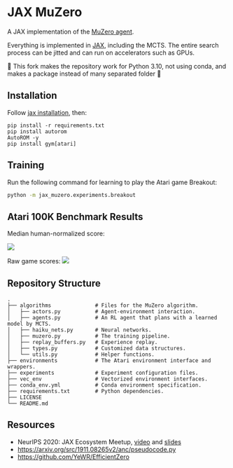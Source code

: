 # JAX MuZero
A JAX implementation of the [MuZero agent](https://www.nature.com/articles/s41586-020-03051-4.pdf).

Everything is implemented in [JAX](https://github.com/google/jax), including the MCTS. The entire search process can be jitted and can run on accelerators such as GPUs.

🚨 This fork makes the repository work for Python 3.10, not using conda, and makes a package instead of many separated folder 🚨

## Installation
Follow [jax installation](https://github.com/google/jax/#installation), then: 
```shell
pip install -r requirements.txt
pip install autorom
AutoROM -y
pip install gym[atari]
```


## Training
Run the following command for learning to play the Atari game Breakout:
```bash
python -m jax_muzero.experiments.breakout
```


## Atari 100K Benchmark Results
Median human-normalized score:

![](https://github.com/Hwhitetooth/jax_muzero/blob/main/images/atari26_median_human.png)

Raw game scores:
![](https://github.com/Hwhitetooth/jax_muzero/blob/main/images/atari26_score.png)


## Repository Structure
```
.
├── algorithms              # Files for the MuZero algorithm.
│   ├── actors.py           # Agent-environment interaction.
│   ├── agents.py           # An RL agent that plans with a learned model by MCTS.
│   ├── haiku_nets.py       # Neural networks.
│   ├── muzero.py           # The training pipeline.
│   ├── replay_buffers.py   # Experience replay.
│   ├── types.py            # Customized data structures.
│   └── utils.py            # Helper functions.
├── environments            # The Atari environment interface and wrappers.
├── experiments             # Experiment configuration files.
├── vec_env                 # Vectorized environment interfaces.
├── conda_env.yml           # Conda environment specification.
├── requirements.txt        # Python dependencies.
├── LICENSE
└── README.md
```


## Resources
* NeurIPS 2020: JAX Ecosystem Meetup, [video](https://www.youtube.com/watch?v=iDxJxIyzSiM) and [slides](https://storage.googleapis.com/deepmind-media/Jax/NeurIPS%20outreach%20session.pdf)
* https://arxiv.org/src/1911.08265v2/anc/pseudocode.py
* https://github.com/YeWR/EfficientZero
